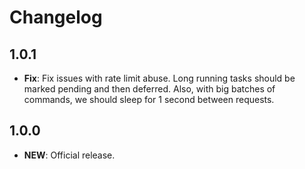 # Changelog

## 1.0.1

- **Fix**: Fix issues with rate limit abuse. Long running tasks should be marked pending and then deferred. Also, with
  big batches of commands, we should sleep for 1 second between requests.

## 1.0.0

- **NEW**: Official release.
